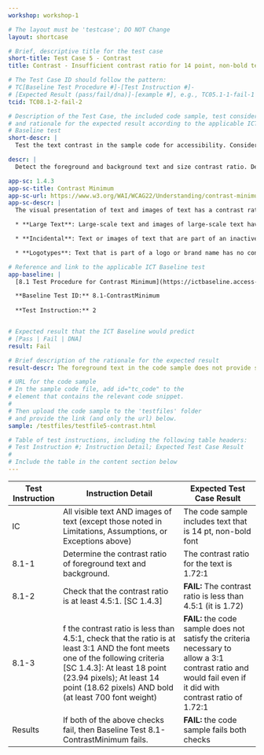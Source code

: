 ```yaml
---
workshop: workshop-1

# The layout must be 'testcase'; DO NOT Change
layout: shortcase

# Brief, descriptive title for the test case
short-title: Test Case 5 - Contrast
title: Contrast - Insufficient contrast ratio for 14 point, non-bold text

# The Test Case ID should follow the pattern: 
# TC[Baseline Test Procedure #]-[Test Instruction #]-
# [Expected Result (pass/fail/dna)]-[example #], e.g., TC05.1-1-fail-1
tcid: TC08.1-2-fail-2

# Description of the Test Case, the included code sample, test considerations,
# and rationale for the expected result according to the applicable ICT
# Baseline test
short-descr: |
  Test the text contrast in the sample code for accessibility. Consider the principles of Perceiveable, Operable, Understandable, and Robust as they relate to text contrast. In particular consider the applicable Success Criterion from the Web Content Accessibility Guidelines noted below.

descr: | 
  Detect the foreground and background text and size contrast ratio. Determine whether contrast ratio is sufficient. The text in the code sample does not provide sufficient contrast between the foreground and background.

app-sc: 1.4.3
app-sc-title: Contrast Minimum
app-sc-url: https://www.w3.org/WAI/WCAG22/Understanding/contrast-minimum.html
app-sc-descr: |
  The visual presentation of text and images of text has a contrast ratio of at least 4.5:1, except for the following:

  * **Large Text**: Large-scale text and images of large-scale text have a contrast ratio of at least 3:1;

  * **Incidental**: Text or images of text that are part of an inactive user interface component, that are pure decoration, that are not visible to anyone, or that are part of a picture that contains significant other visual content, have no contrast requirement.

  * **Logotypes**: Text that is part of a logo or brand name has no contrast requirement.

# Reference and link to the applicable ICT Baseline test
app-baseline: |
  [8.1 Test Procedure for Contrast Minimum](https://ictbaseline.access-board.gov/08Contrast/#81-test-procedure-for-contrast-minimum)

  **Baseline Test ID:** 8.1-ContrastMinimum
    
  **Test Instruction:** 2


# Expected result that the ICT Baseline would predict
# [Pass | Fail | DNA]
result: Fail

# Brief description of the rationale for the expected result
result-descr: The foreground text in the code sample does not provide sufficient contrast (1.72:1) based on the text size (14 point), foreground color, and background color.

# URL for the code sample
# In the sample code file, add id="tc_code" to the 
# element that contains the relevant code snippet.
#
# Then upload the code sample to the 'testfiles' folder 
# and provide the link (and only the url) below.
sample: /testfiles/testfile5-contrast.html

# Table of test instructions, including the following table headers: 
# Test Instruction #; Instruction Detail; Expected Test Case Result
#
# Include the table in the content section below
---
```

| Test Instruction | Instruction Detail | Expected Test Case Result |
|------------------|--------------------|---------------------------|
| IC | All visible text AND images of text (except those noted in Limitations, Assumptions, or Exceptions above) | The code sample includes text that is 14 pt, non-bold font |
| 8.1-1 | Determine the contrast ratio of foreground text and background. | The contrast ratio for the text is 1.72:1 | 
| 8.1-2 | Check that the contrast ratio is at least 4.5:1. [SC 1.4.3] | **FAIL:** The contrast ratio is less than 4.5:1 (it is 1.72) |
| 8.1-3 | f the contrast ratio is less than 4.5:1, check that the ratio is at least 3:1 AND the font meets one of the following criteria [SC 1.4.3]: At least 18 point (23.94 pixels); At least 14 point (18.62 pixels) AND bold (at least 700 font weight) | **FAIL:** the code sample does not satisfy the criteria necessary to allow a 3:1 contrast ratio and would fail even if it did with contrast ratio of 1.72:1 |
| Results | If both of the above checks fail, then Baseline Test 8.1-ContrastMinimum fails. | **FAIL:** the code sample fails both checks |